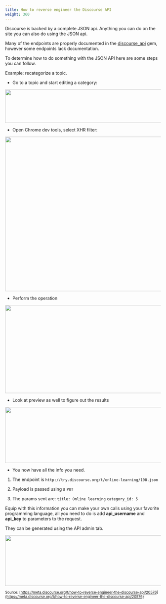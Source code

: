 ```yaml
---
title: How to reverse engineer the Discourse API
weight: 360
---
```


Discourse is backed by a complete JSON api. Anything you can do on the site you can also do using the JSON api. 

Many of the endpoints are properly documented in the [discourse_api][1] gem, however some endpoints lack documentation. 

To determine how to do something with the JSON API here are some steps you can follow. 

Example: recategorize a topic.

- Go to a topic and start editing a category:

<img src="//discourse-meta.s3-us-west-1.amazonaws.com/original/3X/3/4/341aa305bf22750b3fbbb0218f30602b576c8371.png" width="690" height="108"> 

- Open Chrome dev tools, select XHR filter:

<img src="//discourse-meta.s3-us-west-1.amazonaws.com/original/3X/3/4/34dbad12da5c1235ad17161fbfd9a2fa38da0151.png" width="573" height="500"> 

- Perform the operation

<img src="//discourse-meta.s3-us-west-1.amazonaws.com/original/3X/f/8/f8086b8a4c2be8104faf15e381c7080802881286.png" width="690" height="285"> 

- Look at preview as well to figure out the results

<img src="//discourse-meta.s3-us-west-1.amazonaws.com/original/3X/7/4/74514f638bc8be17e37ecb30da84e5344173f290.png" width="690" height="181"> 

- You now have all the info you need. 

 1. The endpoint is `http://try.discourse.org/t/online-learning/108.json`

 2. Payload is passed using a `PUT`

 3. The params sent are: 
   `title: Online learning` 
   `category_id: 5`

Equip with this information you can make your own calls using your favorite programming language, all you need to do is add **api_username** and **api_key** to parameters to the request. 

They can be generated using the API admin tab.

<img src="//discourse-meta.s3-us-west-1.amazonaws.com/original/3X/d/6/d6b084f793d0e0d561751b6c460d520d9a8654df.png" width="690" height="164"> 


  [1]: https://github.com/discourse/discourse_api

<small class="documentation-source">Source: [https://meta.discourse.org/t/how-to-reverse-engineer-the-discourse-api/20576](https://meta.discourse.org/t/how-to-reverse-engineer-the-discourse-api/20576)</small>
